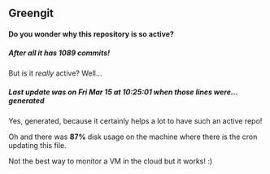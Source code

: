 ## Greengit

#### Do you wonder why this repository is so active?

##### After all it has 1089 commits!

But is it *really* active? Well...

##### Last update was on Fri Mar 15 at 10:25:01 when those lines were... generated

Yes, generated, because it certainly helps a lot to have such an active repo!

Oh and there was **87%** disk usage on the machine
where there is the cron updating this file.

Not the best way to monitor a VM in the cloud but it works! :)
